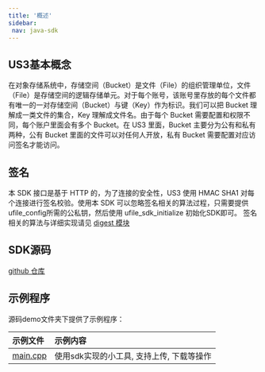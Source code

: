 ```yaml
--- 
title: '概述'
sidebar:
 nav: java-sdk
---
```


## US3基本概念

在对象存储系统中，存储空间（Bucket）是文件（File）的组织管理单位，文件（File）是存储空间的逻辑存储单元。对于每个账号，该账号里存放的每个文件都有唯一的一对存储空间（Bucket）与键（Key）作为标识。我们可以把 Bucket 理解成一类文件的集合，Key 理解成文件名。由于每个 Bucket 需要配置和权限不同，每个账户里面会有多个 Bucket。在 US3 里面，Bucket 主要分为公有和私有两种，公有 Bucket 里面的文件可以对任何人开放，私有 Bucket 需要配置对应访问签名才能访问。

## 签名

本 SDK 接口是基于 HTTP 的，为了连接的安全性，US3 使用 HMAC SHA1 对每个连接进行签名校验。使用本 SDK 可以忽略签名相关的算法过程，只需要提供ufile_config所需的公私钥，然后使用 ufile_sdk_initialize 初始化SDK即可。 签名相关的算法与详细实现请见 [digest 模块](https://github.com/ufilesdk-dev/ufile-cppsdk/blob/master/ucloud/digest/digest.cpp)

## SDK源码

[github 仓库](https://github.com/ufilesdk-dev/ufile-cppsdk)

## 示例程序

源码demo文件夹下提供了示例程序：

| 示例文件                                                     | 示例内容           |
| :----------------------------------------------------------- | :----------------- |
| [main.cpp](https://github.com/ufilesdk-dev/ufile-cppsdk/blob/master/demo/main.cpp) | 使用sdk实现的小工具, 支持上传, 下载等操作        |